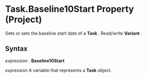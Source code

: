 
# Task.Baseline10Start Property (Project)

Gets or sets the baseline start date of a  **Task** . Read/write **Variant** .


## Syntax

 _expression_ . **Baseline10Start**

 _expression_ A variable that represents a **Task** object.

